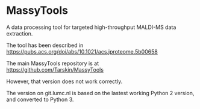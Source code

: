 # MassyTools

A data processing tool for targeted high-throughput MALDI-MS data extraction.

The tool has been described in https://pubs.acs.org/doi/abs/10.1021/acs.jproteome.5b00658

The main MassyTools repository is at https://github.com/Tarskin/MassyTools

However, that version does not work correctly.

The version on git.lumc.nl is based on the lastest working Python 2 version,
and converted to Python 3.
